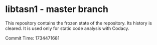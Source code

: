 # libtasn1 - master branch

This repository contains the frozen state of the repository.
Its history is cleared. It is used only for static code
analysis with Codacy.

Commit Time: 1734471681